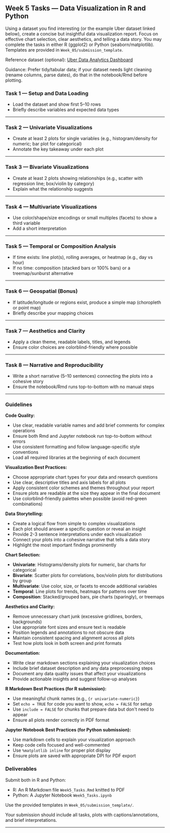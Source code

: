## Week 5 Tasks — Data Visualization in R and Python

Using a dataset you find interesting (or the example Uber dataset linked below), create a concise but insightful data visualization report. Focus on effective chart selection, clear aesthetics, and telling a data story. You may complete the tasks in either R (ggplot2) or Python (seaborn/matplotlib). Templates are provided in `Week_05/submission_template`.

Reference dataset (optional): [Uber Data Analytics Dashboard](https://www.kaggle.com/datasets/yashdevladdha/uber-ride-analytics-dashboard/data)

Guidance: Prefer tidy/tabular data; if your dataset needs light cleaning (rename columns, parse dates), do that in the notebook/Rmd before plotting.

### Task 1 — Setup and Data Loading
- Load the dataset and show first 5–10 rows
- Briefly describe variables and expected data types

---

### Task 2 — Univariate Visualizations
- Create at least 2 plots for single variables (e.g., histogram/density for numeric; bar plot for categorical)
- Annotate the key takeaway under each plot

---

### Task 3 — Bivariate Visualizations
- Create at least 2 plots showing relationships (e.g., scatter with regression line; box/violin by category)
- Explain what the relationship suggests

---

### Task 4 — Multivariate Visualizations
- Use color/shape/size encodings or small multiples (facets) to show a third variable
- Add a short interpretation

---

### Task 5 — Temporal or Composition Analysis
- If time exists: line plot(s), rolling averages, or heatmap (e.g., day vs hour)
- If no time: composition (stacked bars or 100% bars) or a treemap/sunburst alternative

---

### Task 6 — Geospatial (Bonus)
- If latitude/longitude or regions exist, produce a simple map (choropleth or point map)
- Briefly describe your mapping choices

---

### Task 7 — Aesthetics and Clarity
- Apply a clean theme, readable labels, titles, and legends
- Ensure color choices are colorblind-friendly where possible

---

### Task 8 — Narrative and Reproducibility
- Write a short narrative (5–10 sentences) connecting the plots into a cohesive story
- Ensure the notebook/Rmd runs top-to-bottom with no manual steps

---

### Guidelines

**Code Quality:**
- Use clear, readable variable names and add brief comments for complex operations
- Ensure both Rmd and Jupyter notebook run top-to-bottom without errors
- Use consistent formatting and follow language-specific style conventions
- Load all required libraries at the beginning of each document

**Visualization Best Practices:**
- Choose appropriate chart types for your data and research questions
- Use clear, descriptive titles and axis labels for all plots
- Apply consistent color schemes and themes throughout your report
- Ensure plots are readable at the size they appear in the final document
- Use colorblind-friendly palettes when possible (avoid red-green combinations)

**Data Storytelling:**
- Create a logical flow from simple to complex visualizations
- Each plot should answer a specific question or reveal an insight
- Provide 2-3 sentence interpretations under each visualization
- Connect your plots into a cohesive narrative that tells a data story
- Highlight the most important findings prominently

**Chart Selection:**
- **Univariate**: Histograms/density plots for numeric, bar charts for categorical
- **Bivariate**: Scatter plots for correlations, box/violin plots for distributions by group
- **Multivariate**: Use color, size, or facets to encode additional variables
- **Temporal**: Line plots for trends, heatmaps for patterns over time
- **Composition**: Stacked/grouped bars, pie charts (sparingly), or treemaps

**Aesthetics and Clarity:**
- Remove unnecessary chart junk (excessive gridlines, borders, backgrounds)
- Use appropriate font sizes and ensure text is readable
- Position legends and annotations to not obscure data
- Maintain consistent spacing and alignment across all plots
- Test how plots look in both screen and print formats

**Documentation:**
- Write clear markdown sections explaining your visualization choices
- Include brief dataset description and any data preprocessing steps
- Document any data quality issues that affect your visualizations
- Provide actionable insights and suggest follow-up analyses

**R Markdown Best Practices (for R submission):**
- Use meaningful chunk names (e.g., `{r univariate-numeric}`)
- Set `echo = TRUE` for code you want to show, `echo = FALSE` for setup
- Use `include = FALSE` for chunks that prepare data but don't need to appear
- Ensure all plots render correctly in PDF format

**Jupyter Notebook Best Practices (for Python submission):**
- Use markdown cells to explain your visualization approach
- Keep code cells focused and well-commented
- Use `%matplotlib inline` for proper plot display
- Ensure plots are saved with appropriate DPI for PDF export

### Deliverables

Submit both in R and Python:

- R: An R Markdown file `Week5_Tasks.Rmd` knitted to PDF
- Python: A Jupyter Notebook `Week5_Tasks.ipynb`

Use the provided templates in `Week_05/submission_template/`.

Your submission should include all tasks, plots with captions/annotations, and brief interpretations.

---


